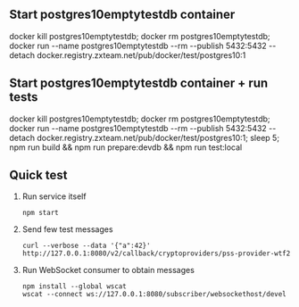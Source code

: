 ## Start postgres10emptytestdb container
docker kill postgres10emptytestdb; docker rm postgres10emptytestdb; docker run --name postgres10emptytestdb --rm --publish 5432:5432 --detach docker.registry.zxteam.net/pub/docker/test/postgres10:1


## Start postgres10emptytestdb container + run tests
docker kill postgres10emptytestdb; docker rm postgres10emptytestdb; docker run --name postgres10emptytestdb --rm --publish 5432:5432 --detach docker.registry.zxteam.net/pub/docker/test/postgres10:1; sleep 5; npm run build && npm run prepare:devdb && npm run test:local

## Quick test

1. Run service itself
	```shell
	npm start
	```
1. Send few test messages
	```shell
	curl --verbose --data '{"a":42}' http://127.0.0.1:8080/v2/callback/cryptoproviders/pss-provider-wtf2
	```
1. Run WebSocket consumer to obtain messages
	```shell
	npm install --global wscat
	wscat --connect ws://127.0.0.1:8080/subscriber/websockethost/devel
	```
